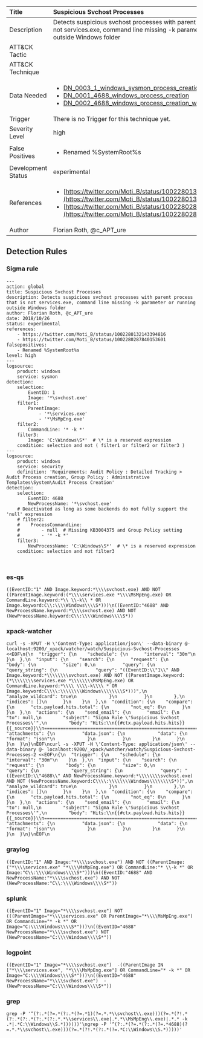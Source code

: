 | Title                | Suspicious Svchost Processes                                                                                                                                                 |
|:---------------------|:------------------------------------------------------------------------------------------------------------------------------------------------------------|
| Description          | Detects suspicious svchost processes with parent process that is not services.exe, command line missing -k parameter or running outside Windows folder                                                                                                                                           |
| ATT&amp;CK Tactic    | <ul></ul>  |
| ATT&amp;CK Technique | <ul></ul>                             |
| Data Needed          | <ul><li>[DN_0003_1_windows_sysmon_process_creation](../Data_Needed/DN_0003_1_windows_sysmon_process_creation.md)</li><li>[DN_0001_4688_windows_process_creation](../Data_Needed/DN_0001_4688_windows_process_creation.md)</li><li>[DN_0002_4688_windows_process_creation_with_commandline](../Data_Needed/DN_0002_4688_windows_process_creation_with_commandline.md)</li></ul>                                                         |
| Trigger              |  There is no Trigger for this technique yet.  |
| Severity Level       | high                                                                                                                                                 |
| False Positives      | <ul><li>Renamed %SystemRoot%s</li></ul>                                                                  |
| Development Status   | experimental                                                                                                                                                |
| References           | <ul><li>[https://twitter.com/Moti_B/status/1002280132143394816](https://twitter.com/Moti_B/status/1002280132143394816)</li><li>[https://twitter.com/Moti_B/status/1002280287840153601](https://twitter.com/Moti_B/status/1002280287840153601)</li></ul>                                                          |
| Author               | Florian Roth, @c_APT_ure                                                                                                                                                |


## Detection Rules

### Sigma rule

```
---
action: global
title: Suspicious Svchost Processes
description: Detects suspicious svchost processes with parent process that is not services.exe, command line missing -k parameter or running outside Windows folder
author: Florian Roth, @c_APT_ure
date: 2018/10/26
status: experimental
references:
    - https://twitter.com/Moti_B/status/1002280132143394816
    - https://twitter.com/Moti_B/status/1002280287840153601
falsepositives: 
    - Renamed %SystemRoot%s 
level: high
---
logsource:
    product: windows
    service: sysmon
detection:
    selection:
        EventID: 1
        Image: '*\svchost.exe'
    filter1:
        ParentImage: 
            - '*\services.exe'
            - '*\MsMpEng.exe'
    filter2:
        CommandLine: '* -k *'
    filter3:
        Image: 'C:\Windows\S*'  # \* is a reserved expression
    condition: selection and not ( filter1 or filter2 or filter3 )
---
logsource:
    product: windows
    service: security
    definition: 'Requirements: Audit Policy : Detailed Tracking > Audit Process creation, Group Policy : Administrative Templates\System\Audit Process Creation'
detection:
    selection:
        EventID: 4688
        NewProcessName: '*\svchost.exe'
    # Deactivated as long as some backends do not fully support the 'null' expression
    # filter2:
    #    ProcessCommandLine:
    #        - null  # Missing KB3004375 and Group Policy setting
    #        - '* -k *'
    filter3:
        NewProcessName: 'C:\Windows\S*'  # \* is a reserved expression
    condition: selection and not filter3

        

```




### es-qs
    
```
((EventID:"1" AND Image.keyword:*\\\\svchost.exe) AND NOT ((ParentImage.keyword:(*\\\\services.exe *\\\\MsMpEng.exe) OR CommandLine.keyword:*\\ \\-k\\ * OR Image.keyword:C\\:\\\\Windows\\\\S*)))\n((EventID:"4688" AND NewProcessName.keyword:*\\\\svchost.exe) AND NOT (NewProcessName.keyword:C\\:\\\\Windows\\\\S*))
```


### xpack-watcher
    
```
curl -s -XPUT -H \'Content-Type: application/json\' --data-binary @- localhost:9200/_xpack/watcher/watch/Suspicious-Svchost-Processes <<EOF\n{\n  "trigger": {\n    "schedule": {\n      "interval": "30m"\n    }\n  },\n  "input": {\n    "search": {\n      "request": {\n        "body": {\n          "size": 0,\n          "query": {\n            "query_string": {\n              "query": "((EventID:\\"1\\" AND Image.keyword:*\\\\\\\\svchost.exe) AND NOT ((ParentImage.keyword:(*\\\\\\\\services.exe *\\\\\\\\MsMpEng.exe) OR CommandLine.keyword:*\\\\ \\\\-k\\\\ * OR Image.keyword:C\\\\:\\\\\\\\Windows\\\\\\\\S*)))",\n              "analyze_wildcard": true\n            }\n          }\n        },\n        "indices": []\n      }\n    }\n  },\n  "condition": {\n    "compare": {\n      "ctx.payload.hits.total": {\n        "not_eq": 0\n      }\n    }\n  },\n  "actions": {\n    "send_email": {\n      "email": {\n        "to": null,\n        "subject": "Sigma Rule \'Suspicious Svchost Processes\'",\n        "body": "Hits:\\n{{#ctx.payload.hits.hits}}{{_source}}\\n================================================================================\\n{{/ctx.payload.hits.hits}}",\n        "attachments": {\n          "data.json": {\n            "data": {\n              "format": "json"\n            }\n          }\n        }\n      }\n    }\n  }\n}\nEOF\ncurl -s -XPUT -H \'Content-Type: application/json\' --data-binary @- localhost:9200/_xpack/watcher/watch/Suspicious-Svchost-Processes-2 <<EOF\n{\n  "trigger": {\n    "schedule": {\n      "interval": "30m"\n    }\n  },\n  "input": {\n    "search": {\n      "request": {\n        "body": {\n          "size": 0,\n          "query": {\n            "query_string": {\n              "query": "((EventID:\\"4688\\" AND NewProcessName.keyword:*\\\\\\\\svchost.exe) AND NOT (NewProcessName.keyword:C\\\\:\\\\\\\\Windows\\\\\\\\S*))",\n              "analyze_wildcard": true\n            }\n          }\n        },\n        "indices": []\n      }\n    }\n  },\n  "condition": {\n    "compare": {\n      "ctx.payload.hits.total": {\n        "not_eq": 0\n      }\n    }\n  },\n  "actions": {\n    "send_email": {\n      "email": {\n        "to": null,\n        "subject": "Sigma Rule \'Suspicious Svchost Processes\'",\n        "body": "Hits:\\n{{#ctx.payload.hits.hits}}{{_source}}\\n================================================================================\\n{{/ctx.payload.hits.hits}}",\n        "attachments": {\n          "data.json": {\n            "data": {\n              "format": "json"\n            }\n          }\n        }\n      }\n    }\n  }\n}\nEOF\n
```


### graylog
    
```
((EventID:"1" AND Image:"*\\\\svchost.exe") AND NOT ((ParentImage:("*\\\\services.exe" "*\\\\MsMpEng.exe") OR CommandLine:"* \\-k *" OR Image:"C\\:\\\\Windows\\\\S*")))\n((EventID:"4688" AND NewProcessName:"*\\\\svchost.exe") AND NOT (NewProcessName:"C\\:\\\\Windows\\\\S*"))
```


### splunk
    
```
((EventID="1" Image="*\\\\svchost.exe") NOT (((ParentImage="*\\\\services.exe" OR ParentImage="*\\\\MsMpEng.exe") OR CommandLine="* -k *" OR Image="C:\\\\Windows\\\\S*")))\n((EventID="4688" NewProcessName="*\\\\svchost.exe") NOT (NewProcessName="C:\\\\Windows\\\\S*"))
```


### logpoint
    
```
((EventID="1" Image="*\\\\svchost.exe")  -((ParentImage IN ["*\\\\services.exe", "*\\\\MsMpEng.exe"] OR CommandLine="* -k *" OR Image="C:\\\\Windows\\\\S*")))\n((EventID="4688" NewProcessName="*\\\\svchost.exe")  -(NewProcessName="C:\\\\Windows\\\\S*"))
```


### grep
    
```
grep -P '^(?:.*(?=.*(?:.*(?=.*1)(?=.*.*\\svchost\\.exe)))(?=.*(?!.*(?:.*(?:.*(?:.*(?:.*.*\\services\\.exe|.*.*\\MsMpEng\\.exe)|.*.* -k .*|.*C:\\Windows\\S.*))))))'\ngrep -P '^(?:.*(?=.*(?:.*(?=.*4688)(?=.*.*\\svchost\\.exe)))(?=.*(?!.*(?:.*(?=.*C:\\Windows\\S.*)))))'
```


